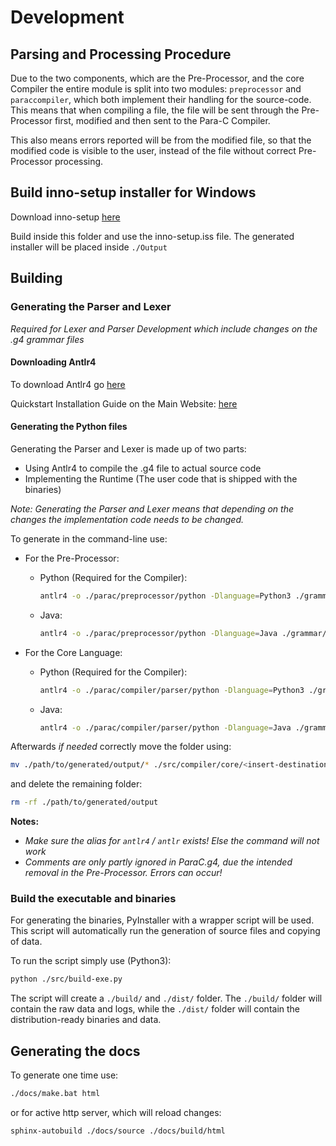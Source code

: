 # Development

## Parsing and Processing Procedure

Due to the two components, which are the Pre-Processor, and the core Compiler
the entire module is split into two modules: `preprocessor` and `paraccompiler`,
which both implement their handling for the source-code. This means that 
when compiling a file, the file will be sent through the Pre-Processor first,
modified and then sent to the Para-C Compiler. 

This also means errors reported will be from the modified file, so that the 
modified code is visible to the user, instead of the file without correct 
Pre-Processor processing.

## Build inno-setup installer for Windows

Download inno-setup [here](https://jrsoftware.org/download.php/is.exe)

Build inside this folder and use the inno-setup.iss file. The generated installer will be placed inside `./Output`

## Building

### Generating the Parser and Lexer

*Required for Lexer and Parser Development which include changes on the .g4 grammar files*

#### Downloading Antlr4

To download Antlr4 go [here](https://www.antlr.org/download/antlr-4.9.2-complete.jar)

Quickstart Installation Guide on the Main Website: [here](https://www.antlr.org/)

#### Generating the Python files

Generating the Parser and Lexer is made up of two parts:

- Using Antlr4 to compile the .g4 file to actual source code
- Implementing the Runtime (The user code that is shipped with the binaries)

*Note: Generating the Parser and Lexer means that depending on the changes
the implementation code needs to be changed.*

To generate in the command-line use:
- For the Pre-Processor:
  - Python (Required for the Compiler):
      ```bash
      antlr4 -o ./parac/preprocessor/python -Dlanguage=Python3 ./grammar/ParaCPreProcessor.g4
      ```
  - Java:
      ```bash
      antlr4 -o ./parac/preprocessor/python -Dlanguage=Java ./grammar/ParaCPreProcessor.g4
      ```

- For the Core Language:
  - Python (Required for the Compiler):
      ```bash
      antlr4 -o ./parac/compiler/parser/python -Dlanguage=Python3 ./grammar/ParaC.g4
      ```
  - Java:
      ```bash
      antlr4 -o ./parac/compiler/parser/python -Dlanguage=Java ./grammar/ParaC.g4
      ```
  
Afterwards *if needed* correctly move the folder using:
```bash
mv ./path/to/generated/output/* ./src/compiler/core/<insert-destination>/
```

and delete the remaining folder:
```bash
rm -rf ./path/to/generated/output
```

**Notes:**
- *Make sure the alias for `antlr4` / `antlr` exists! Else the command will not work*
- *Comments are only partly ignored in ParaC.g4, due the intended removal in the Pre-Processor. Errors can occur!*

### Build the executable and binaries

For generating the binaries, PyInstaller with a wrapper script will be used.
This script will automatically run the generation of source files and copying of data.

To run the script simply use (Python3):
```bash
python ./src/build-exe.py
```

The script will create a `./build/` and `./dist/` folder.
The `./build/` folder will contain the raw data and logs, while the `./dist/`
folder will contain the distribution-ready binaries and data.

## Generating the docs

To generate one time use:

```bash
./docs/make.bat html
```

or for active http server, which will reload changes:

```bash
sphinx-autobuild ./docs/source ./docs/build/html
```


